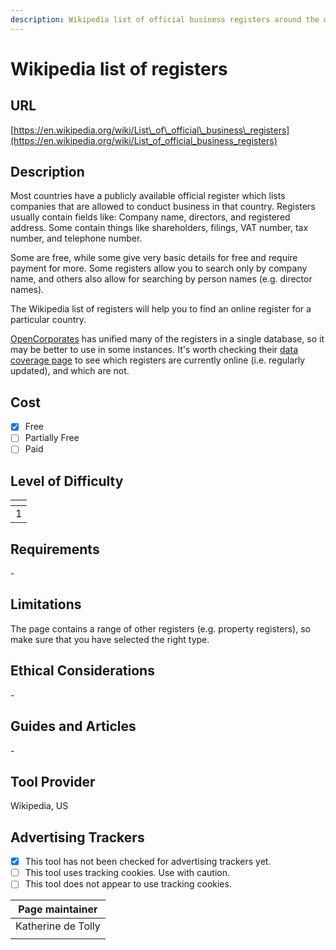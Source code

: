 ```yaml
---
description: Wikipedia list of official business registers around the world.
---
```


# Wikipedia list of registers

## URL

[https://en.wikipedia.org/wiki/List\_of\_official\_business\_registers](https://en.wikipedia.org/wiki/List_of_official_business_registers)

## Description

Most countries have a publicly available official register which lists companies that are allowed to conduct business in that country. Registers usually contain fields like: Company name, directors, and registered address. Some contain things like shareholders, filings, VAT number, tax number, and telephone number.

Some are free, while some give very basic details for free and require payment for more. Some registers allow you to search only by company name, and others also allow for searching by person names (e.g. director names).

The Wikipedia list of registers will help you to find an online register for a particular country.

[OpenCorporates](https://bellingcat.gitbook.io/toolkit/more/all-tools/opencorporates) has unified many of the registers in a single database, so it may be better to use in some instances. It's worth checking their [data coverage page](https://knowledge.opencorporates.com/knowledge-base/overview/) to see which registers are currently online (i.e. regularly updated), and which are not.

## Cost

* [x] Free
* [ ] Partially Free
* [ ] Paid

## Level of Difficulty

<table><thead><tr><th data-type="rating" data-max="5"></th></tr></thead><tbody><tr><td>1</td></tr></tbody></table>

## Requirements

\-

## Limitations

The page contains a range of other registers (e.g. property registers), so make sure that you have selected the right type.

## Ethical Considerations

\-

## Guides and Articles

\-

## Tool Provider

Wikipedia, US

## Advertising Trackers

* [x] This tool has not been checked for advertising trackers yet.
* [ ] This tool uses tracking cookies. Use with caution.
* [ ] This tool does not appear to use tracking cookies.

| Page maintainer    |
| ------------------ |
| Katherine de Tolly |
|                    |
